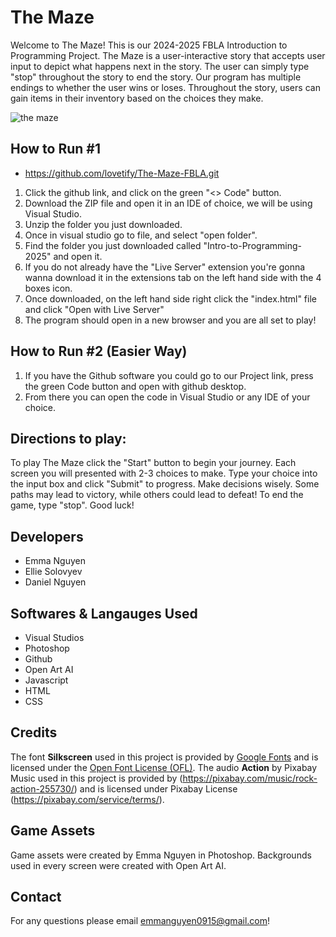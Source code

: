 # The Maze
Welcome to The Maze! This is our 2024-2025 FBLA Introduction to Programming Project. The Maze is a user-interactive story that accepts user input to depict what happens next in the story. The user can simply type "stop" throughout the story to end the story. Our program has multiple endings to whether the user wins or loses. Throughout the story, users can gain items in their inventory based on the choices they make.

![the maze](https://github.com/user-attachments/assets/2073008b-1065-4721-944d-0bb57831ce33)

 ## How to Run #1
* https://github.com/lovetify/The-Maze-FBLA.git
1. Click the github link, and click on the green "<> Code" button.
2. Download the ZIP file and open it in an IDE of choice, we will be using Visual Studio.
3. Unzip the folder you just downloaded.
4. Once in visual studio go to file, and select "open folder".
5. Find the folder you just downloaded called "Intro-to-Programming-2025" and open it.
6. If you do not already have the "Live Server" extension you're gonna wanna download it in the extensions tab on the left hand side with the 4 boxes icon.
7. Once downloaded, on the left hand side right click the "index.html" file and click "Open with Live Server"
8. The program should open in a new browser and you are all set to play!
## How to Run #2 (Easier Way)
1. If you have the Github software you could go to our Project link, press the green Code button and open with github desktop.
2. From there you can open the code in Visual Studio or any IDE of your choice.
 ## Directions to play:
 To play The Maze click the "Start" button to begin your journey. Each screen you will presented with 2-3 choices to make. Type your choice into the input box and click "Submit" to progress. Make decisions wisely. Some paths may lead to victory, while others could lead to defeat! To end the game, type "stop". Good luck!

## Developers
* Emma Nguyen
* Ellie Solovyev
* Daniel Nguyen

## Softwares & Langauges Used
* Visual Studios
* Photoshop
* Github
* Open Art AI
* Javascript
* HTML
* CSS

## Credits
The font **Silkscreen** used in this project is provided by [Google Fonts](https://fonts.google.com/) and is licensed under the [Open Font License (OFL)](https://scripts.sil.org/OFL).
The audio **Action** by Pixabay Music used in this project is provided by (https://pixabay.com/music/rock-action-255730/) and is licensed under Pixabay License (https://pixabay.com/service/terms/).

## Game Assets
Game assets were created by Emma Nguyen in Photoshop.
Backgrounds used in every screen were created with Open Art AI.
## Contact
For any questions please email emmanguyen0915@gmail.com!